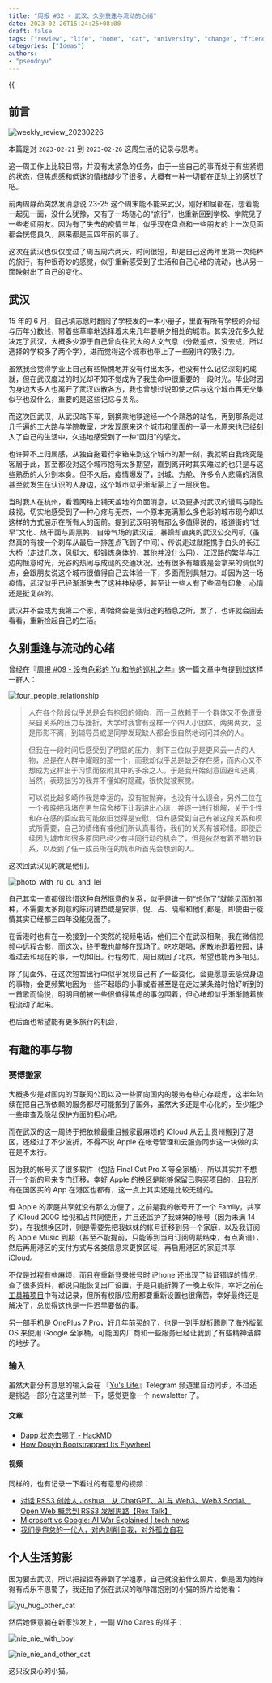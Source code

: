 ```yaml
---
title: "周报 #32 - 武汉、久别重逢与流动的心绪"
date: 2023-02-26T15:24:25+08:00
draft: false
tags: ["review", "life", "home", "cat", "university", "change", "friend", "wuhan"]
categories: ["Ideas"]
authors:
- "pseudoyu"
---
```


{{<audio src="audios/christmas_song_english_version.mp3" caption="《クリスマスソング (English Cover) - Matt Cab》" >}}

## 前言

![weekly_review_20230226](https://image.pseudoyu.com/images/weekly_review_20230226.png)

本篇是对 `2023-02-21` 到 `2023-02-26` 这周生活的记录与思考。

这一周工作上比较日常，并没有太紧急的任务，由于一些自己的事而处于有些紧绷的状态，但焦虑感和低迷的情绪却少了很多，大概有一种一切都在正轨上的感觉了吧。

前两周静茹突然发消息说 23-25 这个周末能不能来武汉，刚好和屈都在，想着能一起见一面，没什么犹豫，又有了一场随心的“旅行”，也重新回到学校、学院见了一些老师朋友。因为有了失去的疫情三年，似乎现在盘点和一些朋友的上一次见面都会恍惚良久，原来都是三四年前的事了。

这次在武汉也仅仅度过了周五周六两天，时间很短，却是自己这两年里第一次纯粹的旅行，有种很奇妙的感觉，似乎重新感受到了生活和自己心绪的流动，也从另一面映射出了自己的变化。

## 武汉

15 年的 6 月，自己填志愿时翻阅了学校发的一本小册子，里面有所有学校的介绍与历年分数线，带着些草率地选择着未来几年要朝夕相处的城市。其实没花多久就决定了武汉，大概多少源于自己曾向往武大的人文气息（分数差点，没去成，所以选择的学校多了两个字），进而觉得这个城市也带上了一些别样的吸引力。

虽然我会觉得学业上自己有些惭愧地并没有付出太多，也没有什么记忆深刻的成就，但在武汉度过的时光却不知不觉成为了我生命中很重要的一段时光。毕业时因为身边大多人也离开了武汉四散各方，我也曾想过说即使之后与这个城市再无交集似乎也没什么，重要的是这些记忆与关系。

而这次回武汉，从武汉站下车，到换乘地铁途经一个个熟悉的站名，再到那条走过几千遍的工大路与学院教室，才发现原来这个城市和里面的一草一木原来也已经刻入了自己的生活中，久违地感受到了一种“回归”的感觉。

也许算不上归属感，从独自拖着行李箱来到这个城市的那一刻，我就明白我终究是客居于此，甚至都没对这个城市抱有太多期望，直到离开时其实难过的也只是与这些熟悉的人分别本身。但不久后，疫情爆发了，封城、方舱、许多令人悲痛的消息甚至就发生在认识的人身边，这个城市似乎渐渐蒙上了一层灰色。

当时我人在杭州，看着网络上铺天盖地的负面消息，以及更多对武汉的谩骂与隐性歧视，切实地感受到了一种心疼与无奈，一个原本充满那么多色彩的城市现今却以这样的方式展示在所有人的面前。提到武汉明明有那么多值得说的，粮道街的“过早”文化、热干面与周黑鸭、自带气场的武汉话，暴躁却直爽的武汉公交司机（虽然真的有被一个刹车从最后一排差点飞到了中间）、传说走过就能携手白头的长江大桥（走过几次，风挺大、挺锻炼身体的，其他并没什么用）、江汉路的繁华与江边的惬意时光，光谷的热闹与成谜的交通状况。还有很多有趣或是会拿来的调侃的点，会跟朋友说这个城市很值得自己去体验一下，多面而别具魅力。却因为这一场疫情，武汉似乎已经渐渐失去了这种神秘感，甚至让一些人有了些固有印象，心情还是挺复杂的。

武汉并不会成为我第二个家，却始终会是我归途的栖息之所，累了，也许就会回去看看，重新捡起自己的生活。

## 久别重逢与流动的心绪

曾经在『[周报 #09 - 没有色彩的 Yu 和他的巡礼之年](https://www.pseudoyu.com/zh/2022/08/29/weekly_review_20220829/)』这一篇文章中有提到过这样一群人：

![four_people_relationship](https://image.pseudoyu.com/images/four_people_relationship.png)

> 人在各个阶段似乎总是会有抱团的倾向，而一旦依赖于一个群体又不免遭受来自关系的压力与挫折。大学时我曾有这样一个四人小团体，两男两女，总是形影不离，到辅导员或是同学发现缺人都会很自然地询问其余的人。
>
> 但我在一段时间后感受到了明显的压力，剩下三位似乎是更风云一点的人物，总是在人群中耀眼的那一个，而我却似乎总是缺乏存在感，而内心又不想成为这样出于习惯而依附其中的多余之人。于是我开始刻意回避和逃离，当然，表现拙劣的我并不懂如何隐藏，很快就被察觉。
>
> 可以说比起多崎作我是幸运的，没有被抛弃，也没有什么误会，另外三位在一个夜晚把我堵在男生宿舍楼下让我讲出心结，并逐一进行排解，关于个性和存在感的回应我可能依旧觉得是安慰，但有感受到自己有被这段关系和模式所需要，自己的情绪有被他们所认真看待，我们的关系有被珍惜。即使后续因为城市和很多原因已经少有共同行动的机会了，但是依然有着不错的联系，以及到了任一成员所在的城市所首先会想到的人。

这次回武汉见的就是他们。

![photo_with_ru_qu_and_lei](https://image.pseudoyu.com/images/photo_with_ru_qu_and_lei.jpg)

自己其实一直都很珍惜这种自然惬意的关系，似乎是谁一句“想你了”就能见面的那种，不需要太多刻意的陈词铺垫或是安排，倪、占、晓瑜和他们都是，即使由于疫情其实已经都三四年没能见面了。

在香港时也有在一晚接到一个突然的视频电话，他们三个在武汉相聚，我在微信视频中远程合影，而这次，终于我也能够在现场了。吃吃喝喝，闲散地逛着校园，讲着过去和现在的事，一切如旧。行程匆忙，周日就回了北京，希望也能再多相见。

除了见面外，在这次短暂出行中似乎发现自己有了一些变化，会更愿意去感受身边的事物，会更频繁地因为一些不起眼的小事或者甚至是在走过某条路时恰好听到的一首歌而愉悦，明明目前被一些很值得焦虑的事包围着，但心绪却似乎渐渐随着旅程流动了起来。

也后面也希望能有更多旅行的机会，

## 有趣的事与物

### 赛博搬家

大概多少是对国内的互联网公司以及一些面向国内的服务有些心存疑虑，这半年陆续在把自己所依赖的服务都尽可能搬到了国外，虽然大多还是中心化的，至少能少一些审查及隐私保护方面的担心吧。

而在武汉的这一周终于把依赖最重且搬家最麻烦的 iCloud 从云上贵州搬到了港区，还经过了不少波折，不得不说 Apple 在帐号管理和云服务同步这一块做的实在是不太行。

因为我的帐号买了很多软件（包括 Final Cut Pro X 等全家桶），所以其实并不想开一个新的号来专门迁移，幸好 Apple 的换区是能够保留已购买项目的，且我所有在国区买的 App 在港区也都有，这一点上其实还是比较无缝的。

但 Apple 的家庭共享就没有那么方便了，之前是我的帐号开了一个 Family，共享了 iCloud 200G 给倪和占共同使用，并且还监护了我妹妹的帐号（因为未满 14 岁），在我想换区时，则是需要先把我妹妹的帐号迁移到另一个家庭，以及我订阅的 Apple Music 到期（甚至不能提前，只能等到当月订阅周期结束，有点离谱），然后再用港区的支付方式与各类信息来更换区域，再启用港区的家庭共享 iCloud。

不仅是过程有些麻烦，而且在重新登录帐号时 iPhone 还出现了验证错误的情况，查了很多资料，都说只能恢复出厂设置，于是只能折腾了一晚上软件，幸好之前在[工具箱项目](https://github.com/pseudoyu/yu-tools)中有过记录，但所有权限/应用都要重新设置也很痛苦，幸好最终还是解决了，总觉得这也是一件迟早要做的事。

另一部手机是 OnePlus 7 Pro，好几年前买的了，也是一到手就折腾刷了海外版氧 OS 来使用 Google 全家桶，可能国内厂商和一些服务已经让我到了有些精神洁癖的地步了。

### 输入

虽然大部分有意思的输入会在 『[Yu's Life](https://t.me/pseudoyulife)』Telegram 频道里自动同步，不过还是挑选一部分在这里列举一下，感觉更像一个 newsletter 了。

#### 文章

- [Dapp 状态去哪了 - HackMD](https://hackmd.io/@zV4fWkDaSii_Wz7rS5R5SQ/S1sjKhKUi)
- [How Douyin Bootstrapped Its Flywheel](https://tieshunroquerre.com/blog/douyin)

#### 视频

同样的，也有记录一下看过的有意思的视频：

- [对话 RSS3 创始人 Joshua：从 ChatGPT、AI 与 Web3、Web3 Social、Open Web 概念到 RSS3 发展思路【Rex Talk】](https://www.youtube.com/watch?v=FcZIdh-MRNQ)
- [Microsoft vs Google: AI War Explained | tech news](https://www.youtube.com/watch?v=BdHaeczStRA)
- [我们是倦怠的一代人，对内剥削自我，对外孤立自我](https://www.bilibili.com/video/BV1Ls4y1b7UE)

## 个人生活剪影

因为要去武汉，所以把捏捏寄养到了学姐家，自己就没拍什么照片，倒是因为她待得有点乐不思蜀了，我还拍了张在武汉的咖啡馆抱别的小猫的照片给她看：

![yu_hug_other_cat](https://image.pseudoyu.com/images/yu_hug_other_cat.jpg)

然后她惬意躺在新家沙发上，一副 Who Cares 的样子：

![nie_nie_with_boyi](https://image.pseudoyu.com/images/nie_nie_with_boyi.jpg)

![nie_nie_and_other_cat](https://image.pseudoyu.com/images/nie_nie_and_other_cat.png)

这只没良心的小猫。
